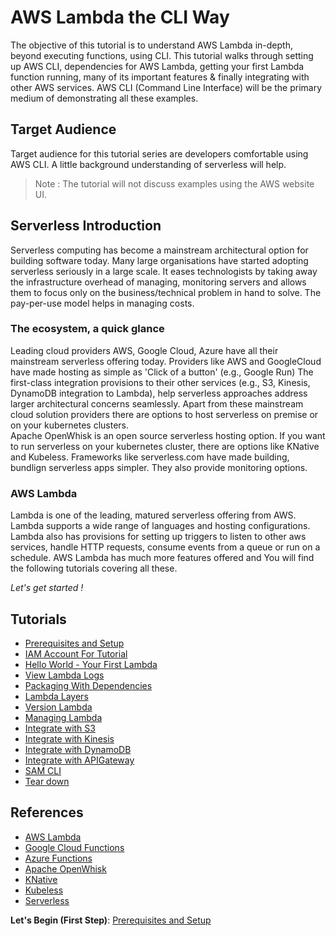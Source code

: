 # AWS Lambda the CLI Way

The objective of this tutorial is to understand AWS Lambda in-depth, beyond executing functions, using CLI. 
This tutorial walks through setting up AWS CLI, dependencies for AWS Lambda, getting your first Lambda function running, 
many of its important features & finally integrating with other AWS services. AWS CLI (Command Line Interface) will be 
the primary medium of demonstrating all these examples.

## Target Audience
Target audience for this tutorial series are developers comfortable using AWS CLI. 
A little background understanding of serverless will help. 
> Note : The tutorial will not discuss examples using the AWS website UI.     

## Serverless Introduction
Serverless computing has become a mainstream architectural option for building software today. 
Many large organisations have started adopting serverless seriously in a large scale. 
It eases technologists by taking away the infrastructure overhead of managing, monitoring servers and allows them 
to focus only on the business/technical problem in hand to solve. 
The pay-per-use model helps in managing costs. 

### The ecosystem, a quick glance
Leading cloud providers AWS, Google Cloud, Azure have all their mainstream serverless offering today. 
Providers like AWS and GoogleCloud have made hosting as simple as 'Click of a button'  (e.g., Google Run) 
The first-class integration provisions to their other services (e.g., S3, Kinesis, DynamoDB integration to Lambda), 
help serverless approaches address larger architectural concerns seamlessly. 
Apart from these mainstream cloud solution providers there are options to host serverless on premise or on your kubernetes clusters.  
Apache OpenWhisk is an open source serverless hosting option.  If you want to run serverless on your kubernetes cluster, 
there are options like KNative and Kubeless. Frameworks like serverless.com have made building, bundlign serverless apps 
simpler. They also provide monitoring options.

### AWS Lambda
Lambda is one of the leading, matured serverless offering from AWS. 
Lambda supports a wide range of languages and hosting configurations. 
Lambda also has provisions for setting up triggers to listen to other aws services, handle HTTP requests, 
consume events from a queue or run on a schedule. AWS Lambda has much more features offered and 
You will find the following tutorials covering all these.

*Let's get started !*

## Tutorials

* [Prerequisites and Setup](docs/01-aws-cli-installation.md)
* [IAM Account For Tutorial](docs/02-iam-account-setup.md)
* [Hello World - Your First Lambda](docs/03-hello-world-your-first-lambda.md)
* [View Lambda Logs](docs/04-view-lambda-logs.md)
* [Packaging With Dependencies](docs/05-packaging-lambda-with-dependencies.md)
* [Lambda Layers](docs/06-lambda-layers.md)
* [Version Lambda](docs/07-version-lambda.md)
* [Managing Lambda](docs/08-managing-lambda.md)
* [Integrate with S3](docs/09-integrate-with-s3.md)
* [Integrate with Kinesis](docs/10-integrate-with-kinesis.md)
* [Integrate with DynamoDB](docs/11-integrate-with-dynamodb.md)
* [Integrate with APIGateway](docs/12-integrate-with-api-gateway.md)
* [SAM CLI](docs/13-sam-cli.md)
* [Tear down](docs/14-teardown.md)

## References
- [AWS Lambda](https://aws.amazon.com/lambda/)
- [Google Cloud Functions](https://cloud.google.com/functions/)
- [Azure Functions](https://azure.microsoft.com/en-gb/services/functions/)
- [Apache OpenWhisk](https://openwhisk.apache.org/)
- [KNative](https://cloud.google.com/knative/)
- [Kubeless](https://kubeless.io/)
- [Serverless](https://serverless.com/)  

**Let's Begin (First Step)**: [Prerequisites and Setup](docs/01-aws-cli-installation.md)